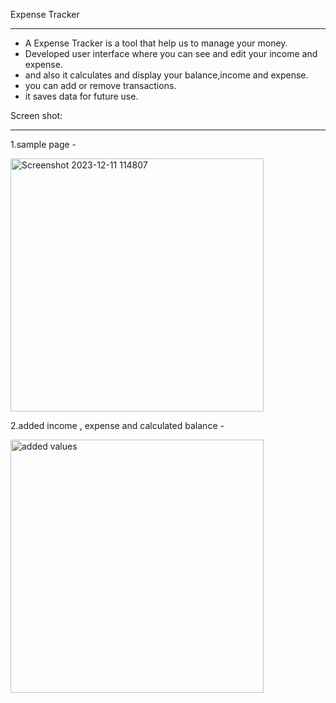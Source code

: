 Expense Tracker
_______________
- A Expense Tracker is a tool that help us to manage your money.
- Developed user interface where you can see and edit your income and expense.
- and also it calculates and display your balance,income and expense.
- you can add or remove transactions.
- it saves data for future use.

 Screen shot:
 ____________

1.sample page - 

<img width="405" alt="Screenshot 2023-12-11 114807" src="https://github.com/JadhavAashish/Web_Development-Projects/assets/150897620/8b64efab-41b8-4921-be18-d3d7cb337275">


2.added income , expense and calculated balance - 

<img width="405" alt="added values" src="https://github.com/JadhavAashish/Web_Development-Projects/assets/150897620/405957a8-43a8-44d3-88a2-c03c6df2b20d">



